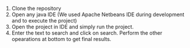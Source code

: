1. Clone the repository
2. Open any java IDE 
   (We used Apache Netbeans IDE during development and to execute the project)
3. Open the project in IDE and simply run the project.
4. Enter the text to search and click on search. Perform the other opearations at bottom to get final results.

